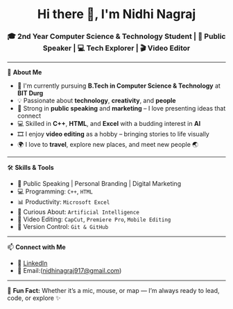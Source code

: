 <h1 align="center">Hi there 👋, I'm Nidhi Nagraj</h1>
<h3 align="center">🎓 2nd Year Computer Science & Technology Student | 🎤 Public Speaker | 💻 Tech Explorer | 🎬 Video Editor</h3>

---

🌟 **About Me**

- 🏫 I'm currently pursuing **B.Tech in Computer Science & Technology** at **BIT Durg**
- 💡 Passionate about **technology**, **creativity**, and **people**
- 💬 Strong in **public speaking** and **marketing** – I love presenting ideas that connect
- 💻 Skilled in **C++**, **HTML**, and **Excel** with a budding interest in **AI**
- 🎞️ I enjoy **video editing** as a hobby – bringing stories to life visually
- 🌍 I love to **travel**, explore new places, and meet new people 🌏

---

🛠️ **Skills & Tools**

- 💬 Public Speaking | Personal Branding | Digital Marketing
- 💻 Programming: `C++`, `HTML`
- 📊 Productivity: `Microsoft Excel`
- 🧠 Curious About: `Artificial Intelligence`
- 🎥 Video Editing: `CapCut`, `Premiere Pro`, `Mobile Editing`
- 📁 Version Control: `Git & GitHub`

---

📫 **Connect with Me**

- 💼 [LinkedIn](https://www.linkedin.com/in/nidhi-nagraj-aa7387350) 
- 📧 Email:(nidhinagraj917@gmail.com)

---

📌 **Fun Fact:** Whether it’s a mic, mouse, or map — I’m always ready to lead, code, or explore ✨
